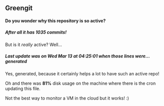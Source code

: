 ## Greengit

#### Do you wonder why this repository is so active?

##### After all it has 1035 commits!

But is it *really* active? Well...

##### Last update was on Wed Mar 13 at 04:25:01 when those lines were... generated

Yes, generated, because it certainly helps a lot to have such an active repo!

Oh and there was **81%** disk usage on the machine
where there is the cron updating this file.

Not the best way to monitor a VM in the cloud but it works! :)
